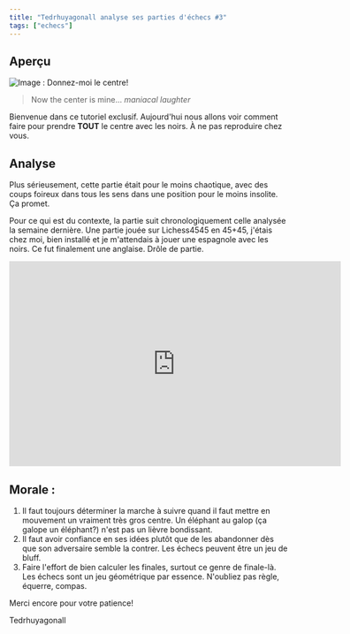 ```yaml
---
title: "Tedrhuyagonall analyse ses parties d'échecs #3"
tags: ["echecs"]
---
```


## Aperçu

![Image : Donnez-moi le centre!](https://lichess1.org/export/fen.gif?fen=1r3rk1%2F3qn1bp%2F4b1p1%2FpPpppp2%2FP7%2F2NP2P1%2F1P2PPBP%2F1RBQ1RK1+w+-+-+0+17&color=black&lastMove=f7f5&variant=standard&theme=brown&piece=cburnett)
> Now the center is mine... *maniacal laughter*

Bienvenue dans ce tutoriel exclusif. Aujourd'hui nous allons voir comment faire pour prendre **TOUT** le centre avec les noirs. À ne pas reproduire chez vous.

## Analyse

Plus sérieusement, cette partie était pour le moins chaotique, avec des coups foireux dans tous les sens dans une position pour le moins insolite. Ça promet.

Pour ce qui est du contexte, la partie suit chronologiquement celle analysée la semaine dernière. Une partie jouée sur Lichess4545 en 45+45, j'étais chez moi, bien installé et je m'attendais à jouer une espagnole avec les noirs. Ce fut finalement une anglaise. Drôle de partie.

<iframe width="600" height="371" src="https://lichess.org/study/embed/1SqN72Mt/skFKYT1f" frameborder=0></iframe>

## Morale : 

1. Il faut toujours déterminer la marche à suivre quand il faut mettre en mouvement un vraiment très gros centre. Un éléphant au galop (ça galope un éléphant?) n'est pas un lièvre bondissant.
2. Il faut avoir confiance en ses idées plutôt que de les abandonner dès que son adversaire semble la contrer. Les échecs peuvent être un jeu de bluff.
3. Faire l'effort de bien calculer les finales, surtout ce genre de finale-là. Les échecs sont un jeu géométrique par essence. N'oubliez pas règle, équerre, compas.

Merci encore pour votre patience!

Tedrhuyagonall